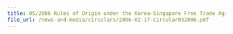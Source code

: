 ```yaml
---
title: 05/2006 Rules of Origin under the Korea-Singapore Free Trade Agreement (KSFTA)
file_url: /news-and-media/circulars/2006-02-17-Circular052006.pdf
---
```

